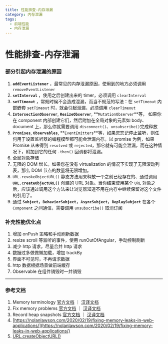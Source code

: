 ```yaml
---
title: 性能排查-内存泄漏
category: 内存泄漏
tags:
  - 前端性能
  - 内存泄漏
---
```


# 性能排查-内存泄漏

### 部分引起内存泄漏的原因

1.  **`addEventListener`** ，最常见的内存泄漏原因，使用到的地方必须调用 `removeEventListener`
2.  **`setInterval`** ，使用之后创建出来的 timer，必须调用 `clearInterval`
3.  **`setTimeout`** ，常规时候不会造成泄漏，而当不规范的写法：在 `setTimeout` 内部嵌套 `setTimeout` 时，就会引起泄漏，必须调用 `clearTimeout`
4.  **`IntersectionObserver`**, **`ResizeObserver`**, **`MutationObserver`**等， 如果你在 component 内部创建它们，然后附加在全局对象的元素如 body、document 上，那么你就需要调用 `disconnect()`、`unsubscribe()`完成释放
5.  **`Promises`**, **`Observables`**, **`EventEmitters`**等，如果您忘记停止监听，则任何用于设置监听器的编程模型都可能会泄漏内存。以 promise 为例，如果 Promise 从未得到 `resolved` 或 `rejected`，那它就有可能会泄漏，而在这种情况下，附加到它的任何 `.then()` 回调都将泄漏。
6.  全局对象存储
7.  无限的 DOM 增长。如果您在没有 virtualization 的情况下实现了无限滚动列表，那么 DOM 节点的数量将无限增加。
8.  `URL.revokeObjectURL()` 静态方法用来释放一个之前已经存在的、通过调用 **`URL.createObjectURL()`** 创建的 URL 对象。当你结束使用某个 `URL` 对象之后，应该通过调用这个方法来让浏览器知道不用在内存中继续保留对这个文件的引用了。
9.  通过 **`Subject`**，**`BehaviorSubject`**，**`AsyncSubject`**，**`ReplaySubject`** 在各个 `Component` 之间通信，需要调用 `unsubscribe()` 取消订阅

### 补充性能优化点

1.  增加 onPush 策略和手动刷新数据
2.  resize scroll 等监听的事件，使用 runOutOfAngular，手动控制刷新
3.  减少 http 请求，尽量合并 http 请求
4.  数据过多做做懒加载，增加 trackBy
5.  界面不可见时，不再请求数据
6.  http 数据根据场景做前端缓存
7.  Observable 在组件销毁时一并销毁

---

### 参考文档

1.  Memory terminology [官方文档](https://developer.chrome.com/docs/devtools/memory-problems/memory-101/) ｜ [汉译文档](http://m.html.cn/doc/chrome-devtools/memory-problems/memory-101/)
2.  Fix memory problems [官方文档](https://developer.chrome.com/docs/devtools/memory-problems/) ｜ [汉译文档](http://m.html.cn/doc/chrome-devtools/memory-problems/)
3.  Record heap snapshots [官方文档](https://developer.chrome.com/docs/devtools/memory-problems/heap-snapshots/) ｜ [汉译文档](https://m.html.cn/doc/chrome-devtools/memory-problems/heap-snapshots/)
4.  [https://nolanlawson.com/2020/02/19/fixing-memory-leaks-in-web-applications/](https://nolanlawson.com/2020/02/19/fixing-memory-leaks-in-web-applications/)
5.  [URL.createObjectURL()](https://developer.mozilla.org/zh-CN/docs/Web/API/URL/createObjectURL#%E5%86%85%E5%AD%98%E7%AE%A1%E7%90%86)
